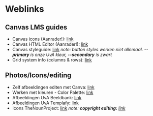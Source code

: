 # Weblinks

## Canvas LMS guides
* Canvas icons (Aanrader!): [link](https://canvas.instructure.com/courses/787387/pages/canvas-icons)
* Canvas HTML Editor (Aanrader!): [link](https://llu.instructure.com/courses/1131728)
* Canvas styleguide: [link](https://canvas.instructure.com/styleguide) *note: button styles werken niet allemaal. __--primary__ is onze UvA kleur, __--secondary__ is zwart*
* Grid system info (columns & rows): [link](https://getbootstrap.com/docs/4.0/layout/grid/)

## Photos/Icons/editing
* Zelf afbeeldingen editen met Canva: [link](https://www.canva.com/)
* Werken met kleuren - Color Palette: [link](https://coolors.co/gradient-palette/bd4733-195dba?number=7)
* Afbeeldingen UvA Beeldbank: [link](https://beeldbank.uva.nl/media/)
* Afbeeldingen UvA Templafy: [link](https://app.templafy.com/tenant-reauthentication?returnUrl=https%3a%2f%2fuva.templafy.com%2f)
* Icons TheNounProject: [link](https://thenounproject.com/) *note: __copyright editing:__ [link](https://thenounproject.zendesk.com/hc/en-us/articles/115006103188-Can-I-modify-icons-)*
